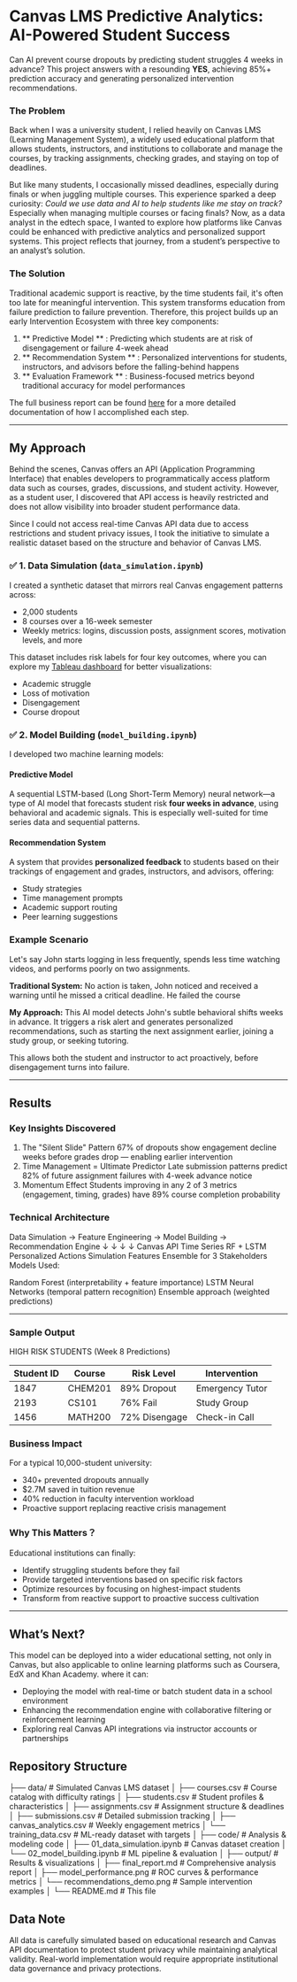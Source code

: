 # Canvas LMS Predictive Analytics: AI-Powered Student Success

Can AI prevent course dropouts by predicting student struggles 4 weeks in advance?
This project answers with a resounding **YES**, achieving 85%+ prediction accuracy and generating personalized intervention recommendations. 


### The Problem
Back when I was a university student, I relied heavily on Canvas LMS (Learning Management System), a widely used educational platform that allows students, instructors, and institutions to collaborate and manage the courses, by tracking assignments, checking grades, and staying on top of deadlines.  

But like many students, I occasionally missed deadlines, especially during finals or when juggling multiple courses. This experience sparked a deep curiosity: *Could we use data and AI to help students like me stay on track?* Especially when managing multiple courses or facing finals? Now, as a data analyst in the edtech space, I wanted to explore how platforms like Canvas could be enhanced with predictive analytics and personalized support systems. This project reflects that journey, from a student’s perspective to an analyst’s solution.

### The Solution 
Traditional academic support is reactive, by the time students fail, it's often too late for meaningful intervention. This system transforms education from failure prediction to failure prevention. Therefore, this project builds up an early Intervention Ecosystem with three key components:

1. ** Predictive Model ** : Predicting which students are at risk of disengagement or failure 4-week ahead
2. ** Recommendation System ** : Personalized interventions for students, instructors, and advisors before the falling-behind happens
3. ** Evaluation Framework ** : Business-focused metrics beyond traditional accuracy for model performances

The full business report can be found [here]() for a more detailed documentation of how I accomplished each step.

---

## My Approach

Behind the scenes, Canvas offers an API (Application Programming Interface) that enables developers to programmatically access platform data such as courses, grades, discussions, and student activity. However, as a student user, I discovered that API access is heavily restricted and does not allow visibility into broader student performance data.

Since I could not access real-time Canvas API data due to access restrictions and student privacy issues, I took the initiative to simulate a realistic dataset based on the structure and behavior of Canvas LMS.

### ✅ 1. **Data Simulation (`data_simulation.ipynb`)**
I created a synthetic dataset that mirrors real Canvas engagement patterns across:
- 2,000 students
- 8 courses over a 16-week semester
- Weekly metrics: logins, discussion posts, assignment scores, motivation levels, and more

This dataset includes risk labels for four key outcomes, where you can explore my [Tableau dashboard]() for better visualizations:
- Academic struggle
- Loss of motivation
- Disengagement
- Course dropout

### ✅ 2. **Model Building (`model_building.ipynb`)**
I developed two machine learning models:

#### **Predictive Model**  
A sequential LSTM-based (Long Short-Term Memory) neural network—a type of AI model that forecasts student risk **four weeks in advance**, using behavioral and academic signals. This is especially well-suited for time series data and sequential patterns. 

#### **Recommendation System**  
A system that provides **personalized feedback** to students based on their trackings of engagement and grades, instructors, and advisors, offering:
- Study strategies
- Time management prompts
- Academic support routing
- Peer learning suggestions


### Example Scenario
Let's say John starts logging in less frequently, spends less time watching videos, and performs poorly on two assignments.

**Traditional System:**
No action is taken, John noticed and received a warning until he missed a critical deadline. He failed the course

**My Approach:** 
This AI model detects John's subtle behavioral shifts weeks in advance. It triggers a risk alert and generates personalized recommendations, such as starting the next assignment earlier, joining a study group, or seeking tutoring. 

This allows both the student and instructor to act proactively, before disengagement turns into failure.

---

## Results

### Key Insights Discovered

1. The "Silent Slide" Pattern
67% of dropouts show engagement decline weeks before grades drop — enabling earlier intervention
2. Time Management = Ultimate Predictor
Late submission patterns predict 82% of future assignment failures with 4-week advance notice
3. Momentum Effect
Students improving in any 2 of 3 metrics (engagement, timing, grades) have 89% course completion probability

### Technical Architecture

Data Simulation → Feature Engineering → Model Building → Recommendation Engine
     ↓                    ↓                   ↓               ↓
Canvas API         Time Series         RF + LSTM      Personalized Actions
Simulation         Features            Ensemble       for 3 Stakeholders
Models Used:

Random Forest (interpretability + feature importance)
LSTM Neural Networks (temporal pattern recognition)
Ensemble approach (weighted predictions)

--- 

### Sample Output

HIGH RISK STUDENTS (Week 8 Predictions)

| Student ID | Course  | Risk Level    | Intervention    |
| ---------- | ------- | ------------- | --------------- |
| 1847       | CHEM201 | 89% Dropout   | Emergency Tutor |
| 2193       | CS101   | 76% Fail      | Study Group     |
| 1456       | MATH200 | 72% Disengage | Check-in Call   |



### Business Impact
For a typical 10,000-student university:

- 340+ prevented dropouts annually
- $2.7M saved in tuition revenue
- 40% reduction in faculty intervention workload
- Proactive support replacing reactive crisis management


### Why This Matters？
Educational institutions can finally:

- Identify struggling students before they fail
- Provide targeted interventions based on specific risk factors
- Optimize resources by focusing on highest-impact students
- Transform from reactive support to proactive success cultivation

---

## What’s Next?
This model can be deployed into a wider educational setting, not only in Canvas, but also applicable to online learning platforms such as Coursera, EdX and Khan Academy. where it can:
- Deploying the model with real-time or batch student data in a school environment
- Enhancing the recommendation engine with collaborative filtering or reinforcement learning
- Exploring real Canvas API integrations via instructor accounts or partnerships


## Repository Structure

├── data/                          # Simulated Canvas LMS dataset
│   ├── courses.csv                # Course catalog with difficulty ratings
│   ├── students.csv               # Student profiles & characteristics
│   ├── assignments.csv            # Assignment structure & deadlines
│   ├── submissions.csv            # Detailed submission tracking
│   ├── canvas_analytics.csv       # Weekly engagement metrics
│   └── training_data.csv          # ML-ready dataset with targets
│
├── code/                          # Analysis & modeling code
│   ├── 01_data_simulation.ipynb   # Canvas dataset creation
│   └── 02_model_building.ipynb    # ML pipeline & evaluation
│
├── output/                        # Results & visualizations
│   ├── final_report.md            # Comprehensive analysis report
│   ├── model_performance.png      # ROC curves & performance metrics
│   └── recommendations_demo.png   # Sample intervention examples
│
└── README.md                      # This file




## Data Note
All data is carefully simulated based on educational research and Canvas API documentation to protect student privacy while maintaining analytical validity. Real-world implementation would require appropriate institutional data governance and privacy protections.




